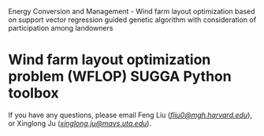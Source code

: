 Energy Conversion and Management - Wind farm layout optimization based on support vector regression guided genetic algorithm with consideration of participation among landowners

# Wind farm layout optimization problem (WFLOP)  SUGGA Python toolbox



If you have any questions, please email Feng Liu (*fliu0@mgh.harvard.edu*), or Xinglong Ju (*xinglong.ju@mavs.uta.edu*).
